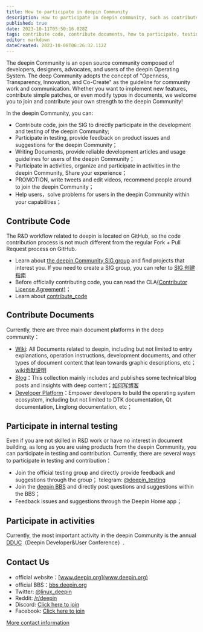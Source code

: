 ```yaml
---
title: How to participate in deepin Community
description: How to participate in deepin community, such as contribute code, contribute documents, etc.
published: true
date: 2023-10-11T05:50:16.028Z
tags: contribute code, contribute documents, how to participate, testing
editor: markdown
dateCreated: 2023-10-08T06:26:32.112Z
---
```


The deepin Community is an open source community composed of developers, designers, advocates, and users of the deepin Operating System. The deep Community adopts the concept of "Openness, Transparency, Innovation, and Co-Create" as the guideline for community work and communication. Whether you want to implement new features, contribute simple patches, or even modify typos in documents, we welcome you to join and contribute your own strength to the deepin Community!

In the deepin Community, you can:
- Contribute code, join the SIG to directly participate in the development and testing of the deepin Community;
- Participate in testing, provide feedback on product issues and suggestions for the deepin Community；
- Writing Documents, provide reliable development articles and usage guidelines for users of the deepin Community；
- Participate in activities, organize and participate in activities in the deepin Community, Share your experience；
- PROMOTION, write tweets and edit videos, recommend people around to join the deepin Community；
- Help users，solve problems for users in the deepin Community within your capabilities；

## Contribute Code
The R&D workflow related to deepin is located on GitHub, so the code contribution process is not much different from the regular Fork + Pull Request process on GitHub.
- Learn about [the deepin Community SIG group](https://www.deepin.org/index/docs/sig/sig/LISTS) and find projects that interest you. If you need to create a SIG group, you can refer to [SIG 创建指南](https://www.deepin.org/index/docs/sig/sig/README.zh_CN)
- Before officially contributing code, you can read the CLA[(Contributor License Agreement)](https://wiki.deepin.org/zh/03_%E6%8A%80%E6%9C%AF%E8%A7%84%E8%8C%83/01_%E6%96%87%E6%A1%A3%E8%A7%84%E8%8C%83/%E8%B4%A1%E7%8C%AE%E8%AE%B8%E5%8F%AF%E5%8D%8F%E8%AE%AE)；
- Learn about [contribute_code](/en/About_Deepin/contribute_code)

## Contribute Documents
Currently, there are three main document platforms in the deep community：
- [Wiki](https://wiki.deepin.org/): All Documents related to deepin, including but not limited to entry explanations, operation instructions, development documents, and other types of document content that lean towards graphic descriptions, etc；[wiki贡献说明](https://wiki.deepin.org/zh/00_wiki/02_wiki%E7%BC%96%E8%BE%91%E8%A7%84%E5%88%99%E8%AF%B4%E6%98%8E)
- [Blog](https://blog.deepin.org/)：This collection mainly includes and publishes some technical blog posts and insights with deep content；[如何写博客](https://blog.deepin.org/about/)
- [Developer Platform](https://docs.deepin.org/)：Empower developers to build the operating system ecosystem, including but not limited to DTK documentation, Qt documentation, Linglong documentation, etc；

## Participate in internal testing
Even if you are not skilled in R&D work or have no interest in document building, as long as you are using products from the deepin Community, you can participate in testing and contribution. Currently, there are several ways to participate in testing and contribution：
- Join the official testing group and directly provide feedback and suggestions through the group；
telegram: [@deepin_testing](https://t.me/deepin_testing)
- Join the [deepin BBS](https://bbs.deepin.org/en) and directly post questions and suggestions within the BBS；
- Feedback issues and suggestions through the Deepin Home app；

## Participate in activities
Currently, the most important activity in the deepin Community is the annual [DDUC](https://wiki.deepin.org/zh/06_%E5%85%B3%E4%BA%8EDeepin/Deepin%E6%B4%BB%E5%8A%A8/DDUC)（Deepin Developer&User Conference）.

## Contact Us
- official website：[www.deepin.org](www.deepin.org)
- official BBS：[bbs.deepin.org](bbs.deepin.org)
- Twitter: [@linux_deepin](https://twitter.com/linux_deepin/)
- Reddit: [/r/deepin](https://www.reddit.com/r/deepin/)
- Discord: [Click here to join](https://discord.gg/xjjkcp6H2P)
- Facebook: [Click here to join](https://www.facebook.com/groups/mydeepinlinux)

[More contact information](https://wiki.deepin.org/zh/06_%E5%85%B3%E4%BA%8EDeepin/Deepin%E7%A4%BE%E5%8C%BA/%E4%BA%A4%E6%B5%81%E6%96%B9%E5%BC%8F)